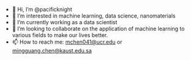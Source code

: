 - 👋 Hi, I’m @pacificknight
- 👀 I’m interested in machine learning, data science, nanomaterials
- 🌱 I’m currently working as a data scientist
- 💞️ I’m looking to collaborate on the application of machine learning to various fields to make our lives better. 
- 📫 How to reach me: mchen041@ucr.edu or mingguang.chen@kaust.edu.sa

<!---
pacificknight/pacificknight is a ✨ special ✨ repository because its `README.md` (this file) appears on your GitHub profile.
You can click the Preview link to take a look at your changes.
--->
